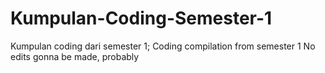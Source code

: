 # Kumpulan-Coding-Semester-1
Kumpulan coding dari semester 1; Coding compilation from semester 1
No edits gonna be made, probably
